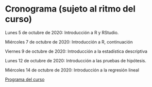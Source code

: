 # Cronograma (sujeto al ritmo del curso)
Lunes 5 de octubre de 2020: Introducción a R y RStudio.

Miércoles 7 de octubre de 2020: Introducción a R, continuación

Viernes 9 de octubre de 2020: Introducción a la estadística descriptiva

Lunes 12 de octubre de 2020: Introducción a las pruebas de hipótesis.

Miércoles 14 de octubre de 2020: Introducción a la regresión lineal

[Programa del curso](https://github.com/a2b2c-cursos/analisis_de_datos_con_r_octubre_2020/programa.docx)
